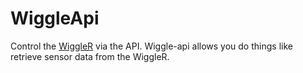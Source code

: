 # WiggleApi

Control the [WiggleR](https://github.com/wiggle-bin/wiggle-r) via the API. Wiggle-api allows you do things like retrieve sensor data from the WiggleR.